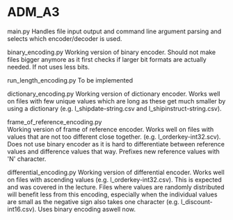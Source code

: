 # ADM_A3

main.py
    Handles file input output and command line argument parsing and selects 
    which encoder/decoder is used.

binary_encoding.py
    Working version of binary encoder.
    Should not make files bigger anymore as it first checks if larger bit 
    formats are actually needed. If not uses less bits.

run_length_encoding.py
    To be implemented

dictionary_encoding.py
    Working version of dictionary encoder.
    Works well on files with few unique values which are long as these get much 
    smaller by using a dictionary (e.g. l_shipdate-string.csv and 
    l_shipinstruct-string.csv). 

frame_of_reference_encoding.py  
    Working version of frame of reference encoder.
    Works well on files with values that are not too different close together.
    (e.g. l_orderkey-int32.scv). Does not use binary encoder as it is hard to 
    differentiate between reference values and difference values that way.
    Prefixes new reference values with 'N' character.

differential_encoding.py
    Working version of differential encoder.
    Works well on files with ascending values (e.g. l_orderkey-int32.csv). This
    is expected and was covered in the lecture. Files where values are randomly
    distributed will benefit less from this encoding, especially when the 
    individual values are small as the negative sign also takes one character 
    (e.g. l_discount-int16.csv). Uses binary encoding aswell now.

